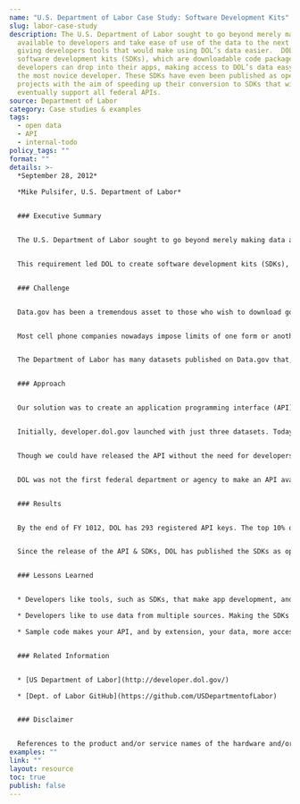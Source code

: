 ```yaml
---
name: "U.S. Department of Labor Case Study: Software Development Kits"
slug: labor-case-study
description: The U.S. Department of Labor sought to go beyond merely making data
  available to developers and take ease of use of the data to the next level by
  giving developers tools that would make using DOL’s data easier.  DOL created
  software development kits (SDKs), which are downloadable code packages that
  developers can drop into their apps, making access to DOL’s data easy for even
  the most novice developer. These SDKs have even been published as open source
  projects with the aim of speeding up their conversion to SDKs that will
  eventually support all federal APIs.
source: Department of Labor
category: Case studies & examples
tags:
  - open data
  - API
  - internal-todo
policy_tags: ""
format: ""
details: >-
  *September 28, 2012*  
  
  *Mike Pulsifer, U.S. Department of Labor*  


  ### Executive Summary


  The U.S. Department of Labor sought to go beyond merely making data available to developers and take ease of use of the data to the next level by giving developers tools that would make using DOL’s data easier. The target audience was not just experienced developers, but even those who may be just starting out with a how-to book and a great idea. The developer should not necessarily know what JSON or XML are.


  This requirement led DOL to create software development kits (SDKs), which are downloadable code packages that developers can drop into their apps, making access to DOL’s data easy for even the most novice developer. Not content with just providing the tools, DOL provides sample projects that the developers can use to help them get started even quicker. These SDKs have even been published as open source projects with the aim of speeding up their conversion to SDKs that will eventually support all federal APIs.


  ### Challenge


  Data.gov has been a tremendous asset to those who wish to download government datasets, large and small. Experts on the data can extract a wealth of data from one or more dataset and publish their findings for everyone else to consume. However, it’s those large datasets that can pose a particular challenge for developers of mobile apps.


  Most cell phone companies nowadays impose limits of one form or another on their customers’ data usage. Using one provider as an example, the basic data plan, targeted at the typical smartphone user, has a limit of 200 megabytes (MB) per month. Once this limit is exceeded, the user can face additional charges. One smartphone platform even limits over-the-air app downloads to 20 MB to protect the users’ data caps.


  The Department of Labor has many datasets published on Data.gov that, if included in a mobile app, would consume at least a half of a typical user’s monthly data limit, assuming they could download it over the air at all. One, the Workforce Investment Act (WIA) Net Impact Evaluation Dataset, measures in at a hefty 321 MB.


  ### Approach


  Our solution was to create an application programming interface (API) that would allow developers of web or mobile apps to download only what their app needs when it needs it. Rather than include the entire dataset, the app would send a request to DOL’s API asking for a much smaller subset of that data. The response would be typically much smaller than an average web page, reducing the impact on the user. DOL’s API is not a replacement for the datasets published to Data.gov. However, it provides instant, light-weight, and easy to access data for developers of web and mobile apps.


  Initially, developer.dol.gov launched with just three datasets. Today, the API provides access to 32 datasets containing a total of 175 individual tables across 4 categories. One of the visions of our API effort is to ensure all of the department’s publicly available data is also available through the API, so expect this number to grow as time goes on.


  Though we could have released the API without the need for developers to provide an API key, we chose to include this requirement to give us the ability to generate detailed metrics and throttle (or shut off) requests from rogue apps.


  DOL was not the first federal department or agency to make an API available to developers, but we were the first to provide software development kits (SDKs) and sample code to developers to make use of our API even easier. Our SDKs contain code that they can include in their apps that take care of the connection to the API as well as making requests and retrieving data. This particular innovation lowers the barrier to entry to the point where even someone with a great idea and basic programming skills can start developing apps with DOL data.


  ### Results


  By the end of FY 1012, DOL has 293 registered API keys. The top 10% of API-using developers have generated 7,259,407 requests. The SDKs have proven to be popular, especially among challenge participants. DOL even “eats its own dog food,” using the SDKs in its own projects, including the “Labor Stats” mobile app.


  Since the release of the API & SDKs, DOL has published the SDKs as open source projects and has begun modifying them to work with other federal agency APIs. The first of these that now support APIs other than just DOL’s is the iOS SDK. Since they are open source projects, DOL is open to code contributions by the public and other agencies.


  ### Lessons Learned


  * Developers like tools, such as SDKs, that make app development, and government data use, easier.

  * Developers like to use data from multiple sources. Making the SDKs compatible with other agency APIs, rather than producing multiple SDKs for each individual API, will make app development even easier.

  * Sample code makes your API, and by extension, your data, more accessible to novice developers.


  ### Related Information


  * [US Department of Labor](http://developer.dol.gov/)

  * [Dept. of Labor GitHub](https://github.com/USDepartmentofLabor)


  ### Disclaimer


  References to the product and/or service names of the hardware and/or software products used in this case study do not constitute an endorsement of such hardware and/or software products.
examples: ""
link: ""
layout: resource
toc: true
publish: false
---
```

